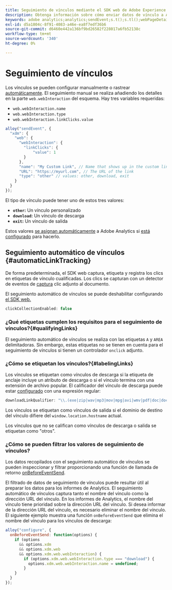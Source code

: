 ```yaml
---
title: Seguimiento de vínculos mediante el SDK web de Adobe Experience Platform
description: Obtenga información sobre cómo enviar datos de vínculo a Adobe Analytics con el SDK web de Experience Platform
keywords: adobe analytics;analytics;sendEvent;s.t();s.tl();webPageDetails;pageViews;webInteraction;interacción web;vistas de página;seguimiento de vínculos;vínculos;seguimiento de vínculos;rastreo de vínculos;clickCollection;colección de clics;
exl-id: d5a1804c-8f91-4083-a46e-ea8f7edf36b6
source-git-commit: d6460e442a136bf9bd26582f228017a6fb52138c
workflow-type: tm+mt
source-wordcount: '340'
ht-degree: 0%

---
```


# Seguimiento de vínculos

Los vínculos se pueden configurar manualmente o rastrear [automáticamente](#automaticLinkTracking). El seguimiento manual se realiza añadiendo los detalles en la parte `web.webInteraction` del esquema. Hay tres variables requeridas:

* `web.webInteraction.name`
* `web.webInteraction.type`
* `web.webInteraction.linkClicks.value`

```javascript
alloy("sendEvent", {
  "xdm": {
    "web": {
      "webInteraction": {
        "linkClicks": {
            "value": 1
        }
      },
      "name": "My Custom Link", // Name that shows up in the custom links report
      "URL": "https://myurl.com", // The URL of the link
      "type": "other" // values: other, download, exit
    }
  }
});
```

El tipo de vínculo puede tener uno de estos tres valores:

* **`other`:** Un vínculo personalizado
* **`download`:** Un vínculo de descarga
* **`exit`:** Un vínculo de salida

Estos valores [se asignan automáticamente](adobe-analytics/automatically-mapped-vars.md) a Adobe Analytics si [está configurado](adobe-analytics/analytics-overview.md) para hacerlo.

## Seguimiento automático de vínculos {#automaticLinkTracking}

De forma predeterminada, el SDK web captura, etiqueta y registra los clics en etiquetas de vínculo cualificadas. Los clics se capturan con un detector de eventos de [captura](https://www.w3.org/TR/uievents/#capture-phase) clic adjunto al documento.

El seguimiento automático de vínculos se puede deshabilitar configurando [el SDK web.](../fundamentals/configuring-the-sdk.md#clickCollectionEnabled)

```javascript
clickCollectionEnabled: false
```

### ¿Qué etiquetas cumplen los requisitos para el seguimiento de vínculos?{#qualifyingLinks}

El seguimiento automático de vínculos se realiza con las etiquetas `A` y `AREA` delimitadoras. Sin embargo, estas etiquetas no se tienen en cuenta para el seguimiento de vínculos si tienen un controlador `onclick` adjunto.

### ¿Cómo se etiquetan los vínculos?{#labelingLinks}

Los vínculos se etiquetan como vínculos de descarga si la etiqueta de anclaje incluye un atributo de descarga o si el vínculo termina con una extensión de archivo popular. El calificador del vínculo de descarga puede estar [configurado](../fundamentals/configuring-the-sdk.md) con una expresión regular:

```javascript
downloadLinkQualifier: "\\.(exe|zip|wav|mp3|mov|mpg|avi|wmv|pdf|doc|docx|xls|xlsx|ppt|pptx)$"
```

Los vínculos se etiquetan como vínculos de salida si el dominio de destino del vínculo difiere del `window.location.hostname` actual.

Los vínculos que no se califican como vínculos de descarga o salida se etiquetan como &quot;otros&quot;.

### ¿Cómo se pueden filtrar los valores de seguimiento de vínculos?

Los datos recopilados con el seguimiento automático de vínculos se pueden inspeccionar y filtrar proporcionando una función de llamada de retorno [onBeforeEventSend](../fundamentals/tracking-events.md#modifying-events-globally).

El filtrado de datos de seguimiento de vínculos puede resultar útil al preparar los datos para los informes de Analytics. El seguimiento automático de vínculos captura tanto el nombre del vínculo como la dirección URL del vínculo. En los informes de Analytics, el nombre del vínculo tiene prioridad sobre la dirección URL del vínculo. Si desea informar de la dirección URL del vínculo, es necesario eliminar el nombre del vínculo. El siguiente ejemplo muestra una función `onBeforeEventSend` que elimina el nombre del vínculo para los vínculos de descarga:

```javascript
alloy("configure", {
  onBeforeEventSend: function(options) {
    if (options
      && options.xdm
      && options.xdm.web
      && options.xdm.web.webInteraction) {
        if (options.xdm.web.webInteraction.type === "download") {
          options.xdm.web.webInteraction.name = undefined;
        }
    }
  }
});
```

